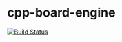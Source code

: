 # cpp-board-engine
[![Build Status](https://travis-ci.org/kremius/cpp-board-engine.svg?branch=master)](https://travis-ci.org/kremius/cpp-board-engine)
